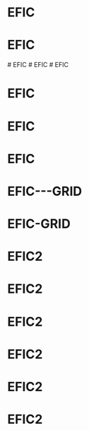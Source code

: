 # EFIC
# EFIC
#   E F I C  
 #   E F I C  
 # EFIC
# EFIC
# EFIC
# EFIC
# EFIC---GRID
# EFIC-GRID
# EFIC2
# EFIC2
# EFIC2
# EFIC2
# EFIC2
# EFIC2
